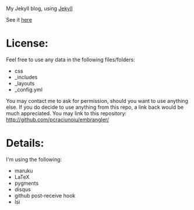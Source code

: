 My Jekyll blog, using [Jekyll](http://github.com/mojombo/jekyll)

See it [here](http://embrangler.com)

# License:

Feel free to use any data in the following files/folders:

* css
* _includes
* _layouts
* _config.yml

You may contact me to ask for permission, should you want to use anything else.
If you do decide to use anything from this repo, a link back would be much appreciated. You may link to this repository:
http://github.com/pcraciunoiu/embrangler/

# Details:

I'm using the following:
* maruku
* LaTeX
* pygments
* disqus
* github post-receive hook
* lsi

